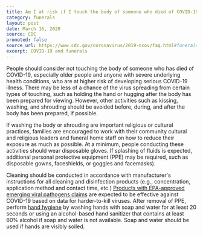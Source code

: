 ```yaml
---
title: Am I at risk if I touch the body of someone who died of COVID-19?
category: funerals
layout: post
date: March 16, 2020
source: CDC
promoted: false
source_url: https://www.cdc.gov/coronavirus/2019-ncov/faq.html#funerals
excerpt: COVID-19 and funerals
---
```


People should consider not touching the body of someone who has died of COVID-19, especially older people and anyone with severe underlying health conditions, who are at higher risk of developing serious COVID-19 illness. There may be less of a chance of the virus spreading from certain types of touching, such as holding the hand or hugging after the body has been prepared for viewing. However, other activities such as kissing, washing, and shrouding should be avoided before, during, and after the body has been prepared, if possible. 

If washing the body or shrouding are important religious or cultural practices, families are encouraged to work with their community cultural and religious leaders and funeral home staff on how to reduce their exposure as much as possible. At a minimum, people conducting these activities should wear disposable gloves. If splashing of fluids is expected, additional personal protective equipment (PPE) may be required, such as disposable gowns, faceshields, or goggles and facemasks).

Cleaning should be conducted in accordance with manufacturer's instructions for all cleaning and disinfection products (e.g., concentration, application method and contact time, etc.) <a href="https://www.epa.gov/sites/production/files/2020-03/documents/sars-cov-2-list_03-03-2020.pdf">Products with EPA-approved emerging viral pathogens claims</a>
are expected to be effective against COVID-19 based on data for harder-to-kill viruses. After removal of PPE, perform
<a href="https://www.cdc.gov/handwashing/when-how-handwashing.html">hand hygiene</a> by washing hands with soap and water for at least 20 seconds or using an alcohol-based hand sanitizer that contains at least 60% alcohol if soap and water is not available. Soap and water should be used if hands are visibly soiled.
